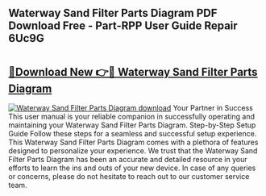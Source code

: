 ## Waterway Sand Filter Parts Diagram PDF Download Free - Part-RPP User Guide Repair 6Uc9G

# <h2><a href="http://dfl0ac.blite.top/?on=Waterway+Sand+Filter+Parts+Diagram">🔗Download New 👉🔴 Waterway Sand Filter Parts Diagram</a></h2>

[![Waterway Sand Filter Parts Diagram download](https://i.imgur.com/lujVjoI.png)](http://dfl0ac.blite.top/?on=Waterway+Sand+Filter+Parts+Diagram)
Your Partner in Success This user manual is your reliable companion in successfully operating and maintaining your Waterway Sand Filter Parts Diagram. Step-by-Step Setup Guide Follow these steps for a seamless and successful setup experience. This Waterway Sand Filter Parts Diagram comes with a plethora of features designed to personalize your experience. We trust that the Waterway Sand Filter Parts Diagram has been an accurate and detailed resource in your efforts to learn the ins and outs of your new device. In case of any queries or concerns, please do not hesitate to reach out to our customer service team.

